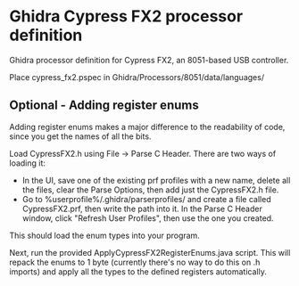 # Ghidra Cypress FX2 processor definition
Ghidra processor definition for Cypress FX2, an 8051-based USB controller.

Place cypress_fx2.pspec in Ghidra/Processors/8051/data/languages/

## Optional - Adding register enums

Adding register enums makes a major difference to the readability of code, since you get the names of all the bits.

Load CypressFX2.h using File -> Parse C Header. There are two ways of loading it:

- In the UI, save one of the existing prf profiles with a new name, delete all the files, clear the Parse Options, then add just the CypressFX2.h file.
- Go to %userprofile%/.ghidra/parserprofiles/ and create a file called CypressFX2.prf, then write the path into it. In the Parse C Header window, click "Refresh User Profiles", then use the one you created.

This should load the enum types into your program.

Next, run the provided ApplyCypressFX2RegisterEnums.java script. This will repack the enums to 1 byte (currently there's no way to do this on .h imports) and apply all the types to the defined registers automatically.
